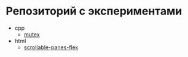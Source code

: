 # Репозиторий с экспериментами

- cpp
    - [mutex](sandboxes/cpp/mutex/README.md)
- html
    - [scrollable-panes-flex](sandboxes/html/scrollable-panes-flex/README.md)
